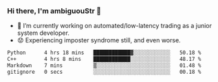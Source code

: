 ### Hi there, I'm ambiguouStr 👋

<!--
**ambiguoustexture/ambiguoustexture** is a ✨ _special_ ✨ repository because its `README.md` (this file) appears on your GitHub profile.

Here are some ideas to get you started:
-->
- 🔭 I’m currently working on automated/low-latency trading as a junior system developer.
- :worried: Experiencing imposter syndrome still, and even worse.

<!--START_SECTION:waka-->

```txt
Python      4 hrs 18 mins   ████████████▓░░░░░░░░░░░░   50.18 %
C++         4 hrs 8 mins    ████████████░░░░░░░░░░░░░   48.17 %
Markdown    7 mins          ▒░░░░░░░░░░░░░░░░░░░░░░░░   01.48 %
gitignore   0 secs          ░░░░░░░░░░░░░░░░░░░░░░░░░   00.18 %
```

<!--END_SECTION:waka-->
